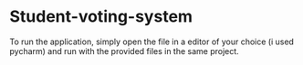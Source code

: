# Student-voting-system
To run the application, simply open the file in a editor of your choice (i used pycharm) and run with the provided files in the same project.
